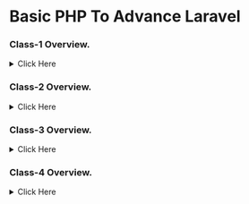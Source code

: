 # Basic PHP To Advance Laravel

<!-- class-1 overview start -->
### Class-1 Overview.

<details>
  <summary>Click Here</summary>

#### 1. Github.

- What is Git & Github

- Why need Git & Github

- Git bash Downloads & Installation

- Create an Account on Github

- Create project Local to Online

- Create Project Online

- How to fork any github project from another account.

#### 2. IDE / Code Editor.

 - Vs Code Downloads.

 - Vs Code Editor keyboard shortcuts.
  
 - Important Package installation



</details>
<!-- class-1 overview end -->

<!-- class-2 overview start -->
### Class-2 Overview.

<details>

<summary>Click Here</summary>

#### 1. PHP Language.

- History of php.

- How does php work.

- Power of php.
  
#### 2. Environment setup, Code Structure & Run Code.

- Server setup.

- Code syntax & run code.

- How to write Php code in html.

#### 3. Variable.

- What is Variable?.

- Declaration rules of common variables.

- Declaration rules of Constant variables 
   
   ``` 
   define(name, value, case-insensitive) 
   ```

- Different between variable & constant.


#### 4. Print Way.

- Concat string, inverted comma.

- echo, Printf, sprintf.


#### 5. Different types of Data types.

- Most commonly used scalar (মৌলিক) data types - (String, Integer, float, Boolean).

- Compound (যৌগিক) data types - (Array, Object).

- Null, Resource-.

  </details>
<!-- class-2 overview end -->

<!-- class-3 overview start -->
### Class-3 Overview.

<details>

<summary> Click Here</summary>

#### 1. Operators and its types in php.


- Arithmetic (গাণিতিক অপারেটর) 

  ``` 
   + ,  - ,  * ,  / ,  % (Modulus),  ** (Exponentiation)
  ```

- Assignment (নির্ধারণ অপারেটর).
  
  ``` 
   =, +=, -=, *=, /=
  ```

- Comparison (তুলনা).
  
  ``` 
   ==, !=, ===, !==, < (less), > (greater), <=, >=
  ```

- Increment / decrement.
  
  ``` 
  ++a, a++, --a, a-- 
  ```

- Logical and others.

  ``` 
   !, &&, || 
  ```

 #### 1. Statements.

- If

- Else

- Else if

- Switch


 </details>
<!-- class-3 overview end -->

<!-- class-4 overview start -->
### Class-4 Overview.

<details>

<summary> Click Here</summary>

  1. Loop.
   
- Operator: Increment (++) and Decrement (--).    

- For Loop.
    ```
    for ($x = 0; $x <= 10; $x++) {
    echo "The number is: $x <br>";
    } 
    ```

- While loop.
    ```
    $x = 1;
    while($x <= 5) {
    echo "The number is: $x <br>";
    $x++;
    } 
    ```

- Do while.
    ```
    $x = 1;
    do {
    echo "The number is: $x <br>";
    $x++;
    } while ($x <= 5);
    ```

- Foreach.
    ```
    $colors = array("red", "green", "blue", "yellow");
    foreach ($colors as $value) {
    echo "$value <br>";
    }
    ```


</details>
<!-- class-1 overview end -->
